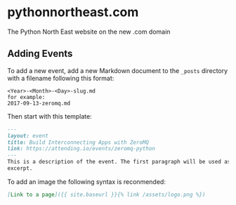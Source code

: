# pythonnortheast.com

The Python North East website on the new .com domain

## Adding Events

To add a new event, add a new Markdown document to the `_posts` directory
with a filename following this format:

```
<Year>-<Month>-<Day>-slug.md
for example:
2017-09-13-zeromq.md
```

Then start with this template:

```markdown
---
layout: event
title: Build Interconnecting Apps with ZeroMQ
link: https://attending.io/events/zeromq-python
---
This is a description of the event. The first paragraph will be used as an
excerpt.
```

To add an image the following syntax is reconmended:

```markdown
[Link to a page]({{ site.baseurl }}{% link /assets/logo.png %})
```
